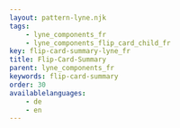 ```yaml
---
layout: pattern-lyne.njk
tags: 
    - lyne_components_fr
    - lyne_components_flip_card_child_fr
key: flip-card-summary-lyne_fr
title: Flip-Card-Summary
parent: lyne_components_fr
keywords: flip-card-summary
order: 30
availablelanguages: 
    - de
    - en
---
```

